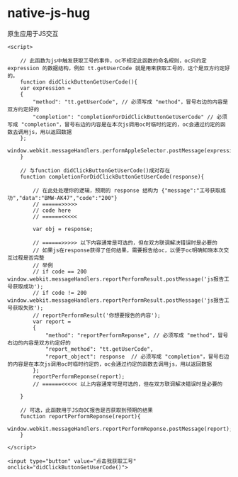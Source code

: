 # native-js-hug
原生应用于JS交互

<!DOCTYPE html>
<html lang="zh-cn">
<head>
    <meta charset="UTF-8">
    <title>JS与OC互相调用DEMO</title>

    <script>

        // 此函数为js中触发获取工号的事件，oc不规定此函数的命名规则，oc只约定 expression 的数据结构，例如 tt.getUserCode 就是用来获取工号的，这个是双方约定好的。
        function didClickButtonGetUserCode(){
        var expression =
        {
            "method": "tt.getUserCode", // 必须写成 "method"，冒号右边的内容是双方约定好的
            "completion": "completionForDidClickButtonGetUserCode" // 必须写成 "completion"，冒号右边的内容是在本次js调用oc时临时约定的，oc会通过约定的函数去调用js，用以返回数据
        };
            window.webkit.messageHandlers.performAppleSelector.postMessage(expression);
        }

        // 与function didClickButtonGetUserCode()成对存在
        function completionForDidClickButtonGetUserCode(response){
            
            // 在此处处理你的逻辑，预期的 response 结构为 {"message":"工号获取成功","data":"BMW-AK47","code":"200"}
            // ======>>>>>
            // code here
            // ======<<<<<
            
            var obj = response;
            
            // ======>>>>> 以下内容通常是可选的，但在双方联调解决错误时是必要的
            // 如果js在response获得了任何结果，需要报告给oc，以便于oc明确知晓本次交互过程是否完整
            // 举例
            // if code == 200 window.webkit.messageHandlers.reportPerformResult.postMessage('js报告工号获取成功');
            // if code != 200 window.webkit.messageHandlers.reportPerformResult.postMessage('js报告工号获取失败');
            // reportPerformResult('你想要报告的内容');
            var report =
            {
                "method": "reportPerformReponse", // 必须写成 "method"，冒号右边的内容是双方约定好的
                "report_method": "tt.getUserCode",
                "report_object": response  // 必须写成 "completion"，冒号右边的内容是在本次js调用oc时临时约定的，oc会通过约定的函数去调用js，用以返回数据
            };
            reportPerformReponse(report);
            // ======<<<<< 以上内容通常可是可选的，但在双方联调解决错误时是必要的
            
        }
    
        // 可选，此函数用于JS向OC报告是否获取到预期的结果
        function reportPerformReponse(report){
            window.webkit.messageHandlers.reportPerformReponse.postMessage(report);
        }

    </script>
</head>
<body>

    <input type="button" value="点击我获取工号" onclick="didClickButtonGetUserCode()">

</body>
</html>
